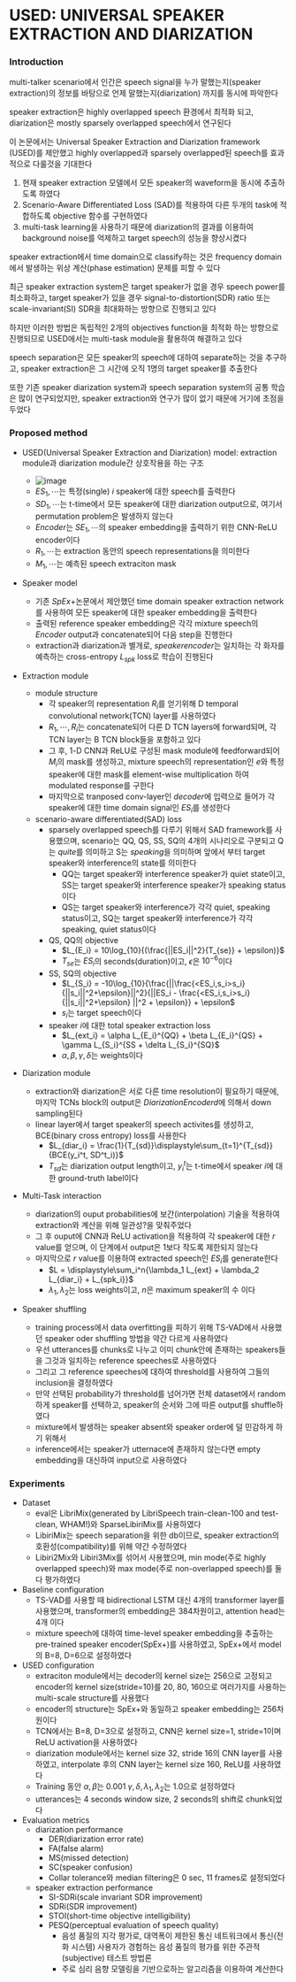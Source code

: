 # USED: UNIVERSAL SPEAKER EXTRACTION AND DIARIZATION

### Introduction

multi-talker scenario에서 인간은 speech signal을 누가 말했는지(speaker extraction)의 정보를 바탕으로 언제 말했는지(diarization) 까지를 동시에 파악한다

speaker extraction은 highly overlapped speech 환경에서 최적화 되고, diarization은 mostly sparsely overlapped speech에서 연구된다

이 논문에서는 Universal Speaker Extraction and Diarization framework (USED)를 제안했고 highly overlapped과 sparsely overlapped된 speech를 효과적으로 다룰것을 기대한다
 
1. 현재 speaker extraction 모델에서 모든 speaker의 waveform을 동시에 추출하도록 하였다
2. Scenario-Aware Differentiated Loss (SAD)를 적용하여 다른 두개의 task에 적합하도록 objective 함수를 구현하였다
3. multi-task learning을 사용하기 때문에 diarization의 결과를 이용하여 background noise를 억제하고 target speech의 성능을 향상시켰다

speaker extraction에서 time domain으로 classify하는 것은 frequency domain에서 발생하는 위상 계산(phase estimation) 문제를 피할 수 있다

최근 speaker extraction system은 target speaker가 없을 경우 speech power를 최소화하고, target speaker가 있을 경우 signal-to-distortion(SDR) ratio 또는 scale-invariant(SI) SDR을 최대화하는 방향으로 진행되고 있다

하지만 이러한 방법은 독립적인 2개의 objectives function을 최적화 하는 방향으로 진행되므로 USED에서는 multi-task module을 활용하여 해결하고 있다

speech separation은 모든 speaker의 speech에 대하여 separate하는 것을 추구하고, speaker extraction은 그 시간에 오직 1명의 target speaker를 추출한다

또한 기존 speaker diarization system과 speech separation system의 공통 학습은 많이 연구되었지만, speaker extraction와 연구가 많이 없기 때문에 거기에 초점을 두었다

### Proposed method

- USED(Universal Speaker Extraction and Diarization) model: extraction module과 diarization module간 상호작용을 하는 구조
  - ![image](https://github.com/kimho1wq/TIL/assets/15611500/b9293761-4de4-4240-8bfb-b0c6bf096bd3)
  - $ES_1, \cdots$는 특정(single) $i$ speaker에 대한 speech를 출력한다
  - $SD_1, \cdots$는 t-time에서 모든 speaker에 대한 diarization output으로, 여기서 permutation problem은 발생하지 않는다
  - $Encoder$는 $SE_1, \cdots$의 speaker embedding을 출력하기 위한 CNN-ReLU encoder이다
  - $R_1, \cdots$는 extraction 동안의 speech representations을 의미한다
  - $M_1, \cdots$는 예측된 speech extraciton mask

- Speaker model
  - 기존 $SpEx+$논문에서 제안했던 time domain speaker extraction network를 사용하여 모든 speaker에 대한 speaker embedding을 출력한다
  - 출력된 reference speaker embedding은 각각 mixture speech의 $Encoder$ output과 concatenate되어 다음 step을 진행한다
  - extraction과 diarization과 별개로, $speaker encoder$는 일치하는 각 화자를 예측하는 cross-entropy $L_{spk}$ loss로 학습이 진행된다 


- Extraction module
  - module structure
    - 각 speaker의 representation $R_i$를 얻기위해 D temporal convolutional network(TCN) layer를 사용하였다
    - $R_1, \cdots, R_i$는 concatenate되어 다른 D TCN layers에 forward되며, 각 TCN layer는 B TCN block들을 포함하고 있다
    - 그 후, 1-D CNN과 ReLU로 구성된 mask module에 feedforward되어 $M_i$의 mask를 생성하고, mixture speech의 representation인 $e$와 특정 speaker에 대한 mask를 element-wise multiplication 하여 modulated response를 구한다
    - 마지막으로 tranposed conv-layer인 $decoder$에 입력으로 들어가 각 speaker에 대한 time domain signal인 $ES_i$를 생성한다
  - scenario-aware differentiated(SAD) loss
    - sparsely overlapped speech를 다루기 위해서 SAD framework를 사용했으며, scenario는 QQ, QS, SS, SQ의 4개의 시나리오로 구분되고 Q는 $quite$를 의미하고 S는 $speaking$을 의미하며 앞에서 부터 target speaker와 interference의 state를 의미한다 
      - QQ는 target speaker와 interference speaker가 quiet state이고, SS는 target speaker와 interference speaker가 speaking status이다 
      - QS는 target speaker와 interference가 각각 quiet, speaking status이고, SQ는 target speaker와 interference가 각각 speaking, quiet status이다 
    - QS, QQ의 objective
      - $L_{E_i} = 10\log_{10}{(\frac{||ES_i||^2}{T_{se}} + \epsilon)}$
      - $T_{se}$는 $ES_i$의 seconds(duration)이고, $\epsilon$은 $10^{-6}$이다
    - SS, SQ의 objective
      - $L_{S_i} = -10\log_{10}{\frac{||\frac{<ES_i,s_i>s_i}{||s_i||^2+\epsilon}||^2}{||ES_i - \frac{<ES_i,s_i>s_i}{||s_i||^2+\epsilon} ||^2 + \epsilon}} + \epsilon$
      - $s_{i}$는 target speech이다
    - speaker $i$에 대한 total speaker extraction loss
      - $L_{ext_i} = \alpha L_{E_i}^{QQ} + \beta L_{E_i}^{QS} + \gamma L_{S_i}^{SS + \delta L_{S_i}^{SQ}$
      - $\alpha, \beta, \gamma, \delta$는 weights이다

- Diarization module
  - extraction와 diarization은 서로 다른 time resolution이 필요하기 때문에, 마지막 TCNs block의 output은 $Diarization Encoderd$에 의해서 down sampling된다
  - linear layer에서 target speaker의 speech activites를 생성하고, BCE(binary cross entropy) loss를 사용한다
    - $L_{diar_i} = \frac{1}{T_{sd}}\displaystyle\sum_{t=1}^{T_{sd}}{BCE(y_i^t, SD^t_i)}$
    - $T_{sd}$는 diarization output length이고, $y^t_i$는 t-time에서 speaker $i$에 대한 ground-truth label이다

- Multi-Task interaction
  - diarization의 ouput probabilities에 보간(interpolation) 기술을 적용하여 extraction와 계산을 위해 일관성?을 맞춰주었다
  - 그 후 ouput에 CNN과 ReLU activation을 적용하여 각 speaker에 대한 $r$ value를 얻으며, 이 단계에서 output은 1보다 작도록 제한되지 않는다
  - 마지막으로 $r$ value를 이용하여 extracted speech인 $ES_i$를 generate한다
    - $L = \displaystyle\sum_i^n{\lambda_1 L_{ext} + \lambda_2 L_{diar_i} + L_{spk_i}}$
    - $\lambda_1, \lambda_2$는 loss weights이고, $n$은 maximum speaker의 수 이다

- Speaker shuffling
  - training process에서 data overfitting을 피하기 위해 TS-VAD에서 사용했던 speaker oder shuffling 방법을 약간 다르게 사용하였다
  - 우선 utterances를 chunks로 나누고 이미 chunk안에 존재하는 speakers들을 그것과 일치하는 reference speeches로 사용하였다
  - 그리고 그 reference speeches에 대하여 threshold를 사용하여 그들의 inclusion을 결정하였다
  - 만약 선택된 probability가 threshold를 넘어가면 전체 dataset에서 random하게 speaker를 선택하고, speaker의 순서와 그에 따른 output를 shuffle하였다
  - mixture에서 발생하는 speaker absent와 speaker order에 덜 민감하게 하기 위해서 
  - inference에서는 speaker가 utternace에 존재하지 않는다면 empty embedding을 대신하여 input으로 사용하였다



### Experiments

- Dataset
  - eval은 LibriMix(generated by LibriSpeech train-clean-100 and test-clean, WHAM!)와 SparseLibiriMix를 사용하였다
  - LibiriMix는 speech separation을 위한 db이므로, speaker extraction의 호환성(compatibility)를 위해 약간 수정하였다
  - Libiri2Mix와 Libiri3Mix를 섞어서 사용했으며, min mode(주로 highly overlapped speech)와 max mode(주로 non-overlapped speech)를 둘다 평가하였다
- Baseline configuration
  - TS-VAD를 사용할 때 bidirectional LSTM 대신 4개의 transformer layer를 사용했으며, transformer의 embedding은 384차원이고, attention head는 4개 이다
  - mixture speech에 대하여 time-level speaker embedding을 추출하는 pre-trained speaker encoder(SpEx+)를 사용하였고, SpEx+에서 model의 B=8, D=6으로 설정하였다
- USED configuration
  - extraciton module에서는 decoder의 kernel size는 256으로 고정되고 encoder의 kernel size(stride=10)를 20, 80, 160으로 여러가지를 사용하는 multi-scale structure를 사용했다
  - encoder의 structure는 SpEx+와 동일하고 speaker embedding는 256차원이다
  - TCN에서는 B=8, D=3으로 설정하고, CNN은 kernel size=1, stride=1이며 ReLU activation을 사용하였다
  - diarization module에서는 kernel size 32, stride 16의 CNN layer를 사용하였고, interpolate 후의 CNN layer는 kernel size 160, ReLU를 사용하였다
  - Training 동안 $\alpha, \beta$는 0.001 $\gamma, \delta, \lambda_1, \lambda_2$는 1.0으로 설정하였다
  - utterances는 4 seconds window size, 2 seconds의 shift로 chunk되었다
- Evaluation metrics
  - diarization performance
    - DER(diarization error rate)
    - FA(false alarm)
    - MS(missed detection)
    - SC(speaker confusion)
    - Collar tolerance와 median filtering은 0 sec, 11 frames로 설정되었다
  - speaker extraction performance
    - SI-SDRi(scale invariant SDR improvement)
    - SDRi(SDR improvement)
    - STOI(short-time objective intelligibility)
    - PESQ(perceptual evaluation of speech quality)
      - 음성 품질의 지각 평가로, 대역폭이 제한된 통신 네트워크에서 통신(전화 시스템) 사용자가 경험하는 음성 품질의 평가를 위한 주관적(subjective) 테스트 방법론
      - 주로 심리 음향 모델링을 기반으로하는 알고리즘을 이용하여 계산한다



